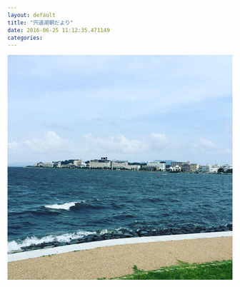 ```yaml
---
layout: default
title: "宍道湖朝だより"
date: 2016-06-25 11:12:35.471149
categories: 
---
```


![](/assets/images/201606/13413388_1040161986020148_1195070985_n.jpg)


